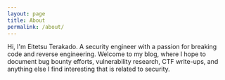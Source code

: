 ```yaml
---
layout: page
title: About
permalink: /about/
---
```


Hi, I'm Eitetsu Terakado. A security engineer with a passion for breaking code and reverse engineering. Welcome to my blog, where I hope to document bug bounty efforts, vulnerability research, CTF write-ups, and anything else I find interesting that is related to security. 